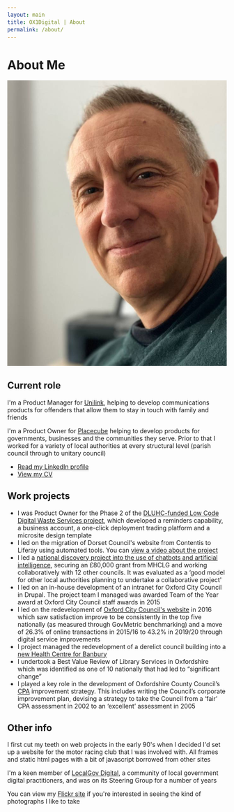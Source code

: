 ```yaml
---
layout: main
title: OX1Digital | About
permalink: /about/
---
```


<div class="page-header">
  <h1>About Me </a></h1>
 </div>

![](/img/about.jpg)

## Current role

I'm a Product Manager for [Unilink](https://www.unilink.com/), helping to develop communications products for offenders that allow them to stay in touch with family and friends

I'm a Product Owner for <a href="https://www.placecube.com/about-placecube/">Placecube</a> helping to develop products for governments, businesses and the communities they serve. Prior to that I worked for a variety of local authorities at every structural level (parish council through to unitary council) </p>

* [Read my LinkedIn profile](https://www.linkedin.com/in/neil-lawrence-digital/)
* [View my CV](https://standardresume.co/r/neil-lawrence)


## Work projects

* I was Product Owner for the Phase 2 of the [DLUHC-funded Low Code Digital Waste Services project](https://www.localdigital.gov.uk/funded-project/digital-waste-service/), which developed a reminders capability, a business account, a one-click deployment trading platform and a microsite design template
* I led on the migration of Dorset Council's website from Contentis to Liferay using automated tools. You can [view a video about the project](https://www.youtube.com/watch?v=GxywW-91wGI)
* I led a [national discovery project into the use of chatbots and artificial intelligence](https://localdigitalchatbots.github.io/about/), securing an £80,000 grant from MHCLG and working collaboratively with 12 other councils. It was evaluated as a ‘good model for other local authorities planning to undertake a collaborative project'
* I led on an in-house development of an intranet for Oxford City Council in Drupal. The project team I managed was awarded Team of the Year award at Oxford City Council staff awards in 2015
* I led on the redevelopment of [Oxford City Council's website](https://www.oxford.gov.uk) in 2016 which saw satisfaction improve to be consistently in the top five nationally (as measured through GovMetric benchmarking) and a move of 26.3% of online transactions in 2015/16 to 43.2% in 2019/20 through digital service improvements
* I project managed the redevelopment of a derelict council building into a [new Health Centre for Banbury](https://photos.app.goo.gl/um1jrWaxGgov27ks5)
* I undertook a Best Value Review of Library Services in Oxfordshire which was identified as one of 10 nationally that had led to “significant change”
* I played a key role in the development of Oxfordshire County Council’s [CPA](https://en.wikipedia.org/wiki/Comprehensive_Performance_Assessment) improvement strategy. This includes writing the Council’s corporate improvement plan, devising a strategy to take the Council from a ‘fair’ CPA assessment in 2002 to an ‘excellent’ assessment in 2005

## Other info
I first cut my teeth on web projects in the early 90's when I decided I'd set up a website for the motor racing club that I was involved with. All frames and static html pages with a bit of javascript borrowed from other sites

I'm a keen member of [LocalGov Digital](https://localgov.digital), a community of local government digital practitioners, and was on its Steering Group for a number of years

You can view my [Flickr site](https://www.flickr.com/photos/neillawrencephotography) if you're interested in seeing the kind of photographs I like to take
